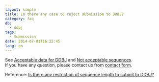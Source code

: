 ```yaml
---
layout: simple
title: Is there any case to reject submission to DDBJ?
category: faq
db:
  - ddbj
tags: 
  - Submission
date: 2014-07-01T16:22:45
lang: en
---
```


See [Acceptable data for DDBJ](/documents/data-categories-e.html#accept ) and [Not acceptable sequences](/ddbj/sequence-e.html#not_acceptable ).    
If you have any question, please contact us from [contact form](https://forms.gle/7g2YCoBjqvbBBW9V8). 

Reference: [Is there any restriction of sequence length to submit to DDBJ?](/faq/en/restricton-seq-length-e.html )
